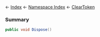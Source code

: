 ← [Index](Api-Index) ← [Namespace Index](Namespace-Index) ← [ClearToken<T>](System.Collections.Generic.ClearToken`1)

### Summary

```csharp
public void Dispose()
```

